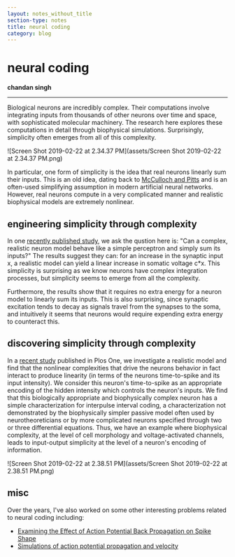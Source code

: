 ```yaml
---
layout: notes_without_title
section-type: notes
title: neural coding
category: blog
---
```



# neural coding
**chandan singh** 

---

Biological neurons are incredibly complex. Their computations involve integrating inputs from thousands of other neurons over time and space, with sophisticated molecular machinery. The research here explores these computations in detail through biophysical simulations. Surprisingly, simplicity often emerges from all of this complexity.

![Screen Shot 2019-02-22 at 2.34.37 PM](assets/Screen Shot 2019-02-22 at 2.34.37 PM.png)

In particular, one form of simplicity is the idea that real neurons linearly sum their inputs. This is an old idea, dating back to [McCulloch and Pitts](https://towardsdatascience.com/mcculloch-pitts-model-5fdf65ac5dd1) and is an often-used simplifying assumption in modern artificial neural networks. However, real neurons compute in a very complicated manner and realistic biophysical models are extremely nonlinear. 

## engineering simplicity through complexity

In one [recently published study](http://rdcu.be/FDUo), we ask the qustion here is: "Can a complex, realistic neuron model behave like a simple perceptron and simply sum its inputs?" The results suggest they can: for an increase in the synaptic input x, a realistic model can yield a linear increase in somatic voltage c*x. This simplicity is surprising as we know neurons have complex integration processes, but simplicity seems to emerge from all the complexity.

Furthermore, the results show that it requires no extra energy for a neuron model to linearly sum its inputs. This is also surprising, since synaptic excitation tends to decay as signals travel from the synapses to the soma, and intuitively it seems that neurons would require expending extra energy to counteract this.

## discovering simplicity through complexity


In a [recent study](http://journals.plos.org/plosone/article?id=10.1371/journal.pone.0180839) published in Plos One, we investigate a realistic model and find that the nonlinear complexities that drive the neurons behavior in fact interact to produce linearity (in terms of the neurons time-to-spike and its input intensity). We consider this neuron's time-to-spike as an appropriate encoding of the hidden intensity which controls the neuron's inputs. We find that this biologically appropriate and biophysically complex neuron has a simple characterization for interpulse interval coding, a characterization not demonstrated by the biophysically simpler passive model often used by neurotheoreticians or by more complicated neurons specified through two or three differential equations. Thus, we have an example where biophysical complexity, at the level of cell morphology and voltage-activated channels, leads to input-output simplicity at the level of a neuron's encoding of information.

![Screen Shot 2019-02-22 at 2.38.51 PM](assets/Screen Shot 2019-02-22 at 2.38.51 PM.png)


## misc
Over the years, I've also worked on some other interesting problems related to neural coding including:

- [Examining the Effect of Action Potential Back Propagation on Spike Shape](/assets/singh_14_dendrite_backprop.pdf)
- [Simulations of action potential propagation and velocity](https://github.com/csinva/act_potential)
